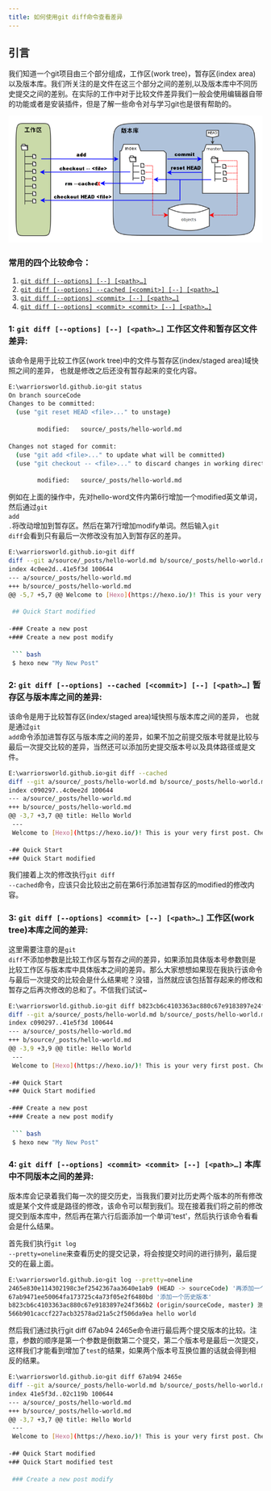 ```yaml
---
title: 如何使用git diff命令查看差异
---
```


## 引言

我们知道一个git项目由三个部分组成，工作区(work tree)，暂存区(index area)以及版本库。我们所关注的是文件在这三个部分之间的差别,以及版本库中不同历史提交之间的差别。在实际的工作中对于比较文件差异我们一般会使用编辑器自带的功能或者是安装插件，但是了解一些命令对与学习git也是很有帮助的。

![例子](./git-diff/gitSketch.png)

### 常用的四个比较命令：
1. [`git diff [--options] [--] [<path>…​]`](#cmd_1)
2. [`git diff [--options] --cached [<commit>] [--] [<path>…​]`](#cmd_2)
3. [`git diff [--options] <commit> [--] [<path>…​]`](#cmd_3)
4. [`git diff [--options] <commit> <commit> [--] [<path>…​]`](#cmd_4)

### 1: `git diff [--options] [--] [<path>…​]` <span id="cmd_1">工作区文件和暂存区文件差异:</span>

该命令是用于比较工作区(work tree)中的文件与暂存区(index/staged area)域快照之间的差异， 也就是修改之后还没有暂存起来的变化内容。

``` bash 查看当前修改状态
E:\warriorsworld.github.io>git status
On branch sourceCode
Changes to be committed:
  (use "git reset HEAD <file>..." to unstage)

        modified:   source/_posts/hello-world.md

Changes not staged for commit:
  (use "git add <file>..." to update what will be committed)
  (use "git checkout -- <file>..." to discard changes in working directory)

        modified:   source/_posts/hello-world.md
```

例如在上面的操作中，先对hello-word文件内第6行增加一个modified英文单词，然后通过<code>git add .</code>将改动增加到暂存区。然后在第7行增加modify单词。然后输入<code>git diff</code>会看到只有最后一次修改没有加入到暂存区的差异。

``` bash
E:\warriorsworld.github.io>git diff
diff --git a/source/_posts/hello-world.md b/source/_posts/hello-world.md
index 4c0ee2d..41e5f3d 100644
--- a/source/_posts/hello-world.md
+++ b/source/_posts/hello-world.md
@@ -5,7 +5,7 @@ Welcome to [Hexo](https://hexo.io/)! This is your very first post. Check [docume

 ## Quick Start modified

-### Create a new post
+### Create a new post modify

 ``` bash
 $ hexo new "My New Post"  
```
### 2: `git diff [--options] --cached [<commit>] [--] [<path>…​]` <span id="cmd_2">暂存区与版本库之间的差异:</span>

该命令是用于比较暂存区(index/staged area)域快照与版本库之间的差异， 也就是通过<code>git add</code>命令添加进暂存区与版本库之间的差异，如果不加之前提交版本号就是比较与最后一次提交比较的差异，当然还可以添加历史提交版本号以及具体路径或是文件。

``` bash
E:\warriorsworld.github.io>git diff --cached
diff --git a/source/_posts/hello-world.md b/source/_posts/hello-world.md
index c090297..4c0ee2d 100644
--- a/source/_posts/hello-world.md
+++ b/source/_posts/hello-world.md
@@ -3,7 +3,7 @@ title: Hello World
 ---
 Welcome to [Hexo](https://hexo.io/)! This is your very first post. Check [documentation](https://hexo.io/docs/) for more info. If you get any problems when using Hexo, you can find the answer in [troubleshooting](https://hexo.io/docs/troubleshooting.html) or you can ask me on [GitHub](https://github.com/hexojs/hexo/issues).

-## Quick Start
+## Quick Start modified
```
我们接着上次的修改执行<code>git diff --cached</code>命令，应该只会比较出之前在第6行添加进暂存区的modified的修改内容。

### 3: `git diff [--options] <commit> [--] [<path>…​]` <span id="cmd_3">工作区(work tree)本库之间的差异:</span>

这里需要注意的是<code>git diff</code>不添加参数是比较工作区与暂存之间的差异，如果添加具体版本号参数则是比较工作区与版本库中具体版本之间的差异。那么大家想想如果现在我执行该命令与最后一次提交的比较会是什么结果呢？没错，当然就应该包括暂存起来的修改和暂存之后再次修改的总和了。不信我们试试~

``` bash
E:\warriorsworld.github.io>git diff b823cb6c4103363ac880c67e9183897e24f366b2
diff --git a/source/_posts/hello-world.md b/source/_posts/hello-world.md
index c090297..41e5f3d 100644
--- a/source/_posts/hello-world.md
+++ b/source/_posts/hello-world.md
@@ -3,9 +3,9 @@ title: Hello World
 ---
 Welcome to [Hexo](https://hexo.io/)! This is your very first post. Check [documentation](https://hexo.io/docs/) for more info. If you get any problems when using Hexo, you can find the answer in [troubleshooting](https://hexo.io/docs/troubleshooting.html) or you can ask me on [GitHub](https://github.com/hexojs/hexo/issues).

-## Quick Start
+## Quick Start modified

-### Create a new post
+### Create a new post modify

 ``` bash
 $ hexo new "My New Post"
```

### 4: `git diff [--options] <commit> <commit> [--] [<path>…​]` <span id="cmd_4">本库中不同版本之间的差异:</span>

版本库会记录着我们每一次的提交历史，当我我们要对比历史两个版本的所有修改或是某个文件或是路径的修改，该命令可以帮到我们。现在接着我们将之前的修改提交到版本库中，然后再在第六行后面添加一个单词'test'，然后执行该命令看看会是什么结果。

首先我们执行<code>git log --pretty=oneline</code>来查看历史的提交记录，将会按提交时间的进行排列，最后提交的在最上面。

``` bash
E:\warriorsworld.github.io>git log --pretty=oneline
2465e830e114302198c3ef2542367aa3640e1ab9 (HEAD -> sourceCode) '再添加一个历史版本'
67ab9471ee50064fa173725c4a73f05e2f6480bd '添加一个历史版本'
b823cb6c4103363ac880c67e9183897e24f366b2 (origin/sourceCode, master) 测试
566b901caccf227acb32578ad21a5c2f506da9ea hello world
```
然后我们通过执行git diff 67ab94 2465e命令进行最后两个提交版本的比较。注意，参数的顺序是第一个参数是倒数第二个提交，第二个版本号是最后一次提交，这样我们才能看到增加了<code>test</code>的结果，如果两个版本号互换位置的话就会得到相反的结果。

``` bash
E:\warriorsworld.github.io>git diff 67ab94 2465e
diff --git a/source/_posts/hello-world.md b/source/_posts/hello-world.md
index 41e5f3d..02c119b 100644
--- a/source/_posts/hello-world.md
+++ b/source/_posts/hello-world.md
@@ -3,7 +3,7 @@ title: Hello World
 ---
 Welcome to [Hexo](https://hexo.io/)! This is your very first post. Check [documentation](https://hexo.io/docs/) for more info. If you get any problems when using Hexo, you can find the answer in [troubleshooting](https://hexo.io/docs/troubleshooting.html) or you can ask me on [GitHub](https://github.com/hexojs/hexo/issues).

-## Quick Start modified
+## Quick Start modified test

 ### Create a new post modify
```

